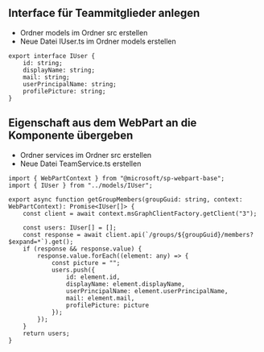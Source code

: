 ## Interface für Teammitglieder anlegen
   - Ordner models im Ordner src erstellen
   - Neue Datei IUser.ts im Ordner models erstellen 
```
export interface IUser {
    id: string;
    displayName: string;
    mail: string;
    userPrincipalName: string;
    profilePicture: string;
}
```

## Eigenschaft aus dem WebPart an die Komponente übergeben
   - Ordner services im Ordner src erstellen
   - Neue Datei TeamService.ts erstellen
```
import { WebPartContext } from "@microsoft/sp-webpart-base";
import { IUser } from "../models/IUser";

export async function getGroupMembers(groupGuid: string, context: WebPartContext): Promise<IUser[]> {
    const client = await context.msGraphClientFactory.getClient("3");

    const users: IUser[] = [];
    const response = await client.api(`/groups/${groupGuid}/members?$expand=*`).get();
    if (response && response.value) {
        response.value.forEach((element: any) => {
            const picture = "";
            users.push({
                id: element.id,
                displayName: element.displayName,
                userPrincipalName: element.userPrincipalName,
                mail: element.mail,
                profilePicture: picture
            });
        });
    }
    return users;
}
```
